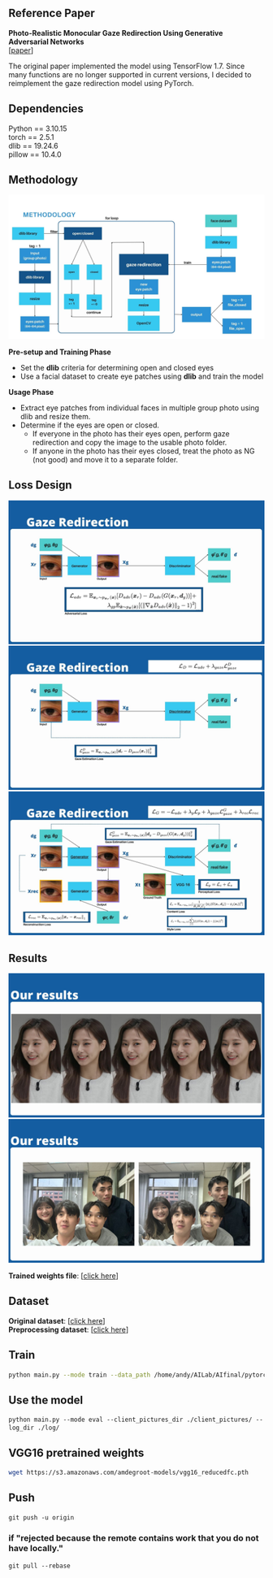 ## Reference Paper
**Photo-Realistic Monocular Gaze Redirection Using Generative Adversarial Networks** <br />
[[paper](https://arxiv.org/abs/1903.12530)]

The original paper implemented the model using TensorFlow 1.7. Since many functions are no longer supported in current versions, I decided to reimplement the gaze redirection model using PyTorch.

## Dependencies

Python == 3.10.15 <br />
torch == 2.5.1 <br />
dlib == 19.24.6 <br />
pillow == 10.4.0

## Methodology

![Method Flowchart](readme_image/gaze_redirection_methodology.jpg)

**Pre-setup and Training Phase**
- Set the **dlib** criteria for determining open and closed eyes
- Use a facial dataset to create eye patches using **dlib** and train the model

**Usage Phase**
- Extract eye patches from individual faces in multiple group photo using dlib and resize them.
- Determine if the eyes are open or closed.
  - If everyone in the photo has their eyes open, perform gaze redirection and copy the image to the usable photo folder.
  - If anyone in the photo has their eyes closed, treat the photo as NG (not good) and move it to a separate folder.

## Loss Design
![loss_design](readme_image/gaze_redirection_loss_design_adv.jpg)
![loss_design](readme_image/gaze_redirection_loss_design_D.jpg)
![loss_design](readme_image/gaze_redirection_loss_design_G.jpg)

## Results

![tzuyu](readme_image/gaze_redirection_result_1.jpg)
![tzuyu](readme_image/gaze_redirection_result_2.jpg)

**Trained weights file**: [[click here](https://drive.google.com/drive/folders/1Md5oNycrS5r_NYJDeZUW563aTzxzMaH6?usp=drive_link)]

## Dataset
**Original dataset**: [[click here](https://www.cs.columbia.edu/~brian/projects/columbia_gaze.html)] <br />
**Preprocessing dataset**: [[click here](https://drive.google.com/drive/folders/1Lk9xDfrK0lsB4I7zJ1Psonx0FDsD0eaZ?usp=drive_link)]

## Train

```Bash
python main.py --mode train --data_path /home/andy/AILab/AIfinal/pytorch_gaze_redirection/eyespatch_dataset --log_dir ./log/ --vgg_path ./vgg16_reducedfc.pth
```

## Use the model
```
python main.py --mode eval --client_pictures_dir ./client_pictures/ --log_dir ./log/
```

## VGG16 pretrained weights
```Bash
wget https://s3.amazonaws.com/amdegroot-models/vgg16_reducedfc.pth
```

## Push
```
git push -u origin
```
### if "rejected because the remote contains work that you do not have locally."
```
git pull --rebase
```
